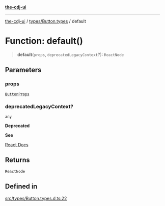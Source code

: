 [**the-cdj-ui**](../../../README.md)

***

[the-cdj-ui](../../../README.md) / [types/Button.types](../README.md) / default

# Function: default()

> **default**(`props`, `deprecatedLegacyContext`?): `ReactNode`

## Parameters

### props

[`ButtonProps`](../interfaces/ButtonProps.md)

### deprecatedLegacyContext?

`any`

**Deprecated**

**See**

[React Docs](https://legacy.reactjs.org/docs/legacy-context.html#referencing-context-in-lifecycle-methods)

## Returns

`ReactNode`

## Defined in

[src/types/Button.types.d.ts:22](https://github.com/hiyaryan/the-cdj-ui/blob/66083ffd99c70e3de7b7a7a2d26584eb05be11c4/src/types/Button.types.d.ts#L22)
